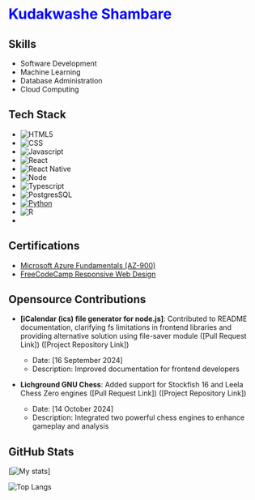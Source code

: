 # <font color="blue">Kudakwashe Shambare</font>

## Skills
- Software Development
-  Machine Learning
- Database Administration
- Cloud Computing

## Tech Stack

- ![HTML5](https://img.shields.io/badge/HTML5-E34F26?style=for-the-badge&logo=html5&logoColor=white)
- ![CSS](https://img.shields.io/badge/CSS3-1572B6?style=for-the-badge&logo=css3&logoColor=white)
- ![Javascript](https://img.shields.io/badge/JavaScript-323330?style=for-the-badge&logo=javascript&logoColor=F7DF1E)
- ![React](https://img.shields.io/badge/React-20232A?style=for-the-badge&logo=react&logoColor=61DAFB)
- ![React Native](https://img.shields.io/badge/React_Native-20232A?style=for-the-badge&logo=react&logoColor=61DAFB)
- ![Node](https://img.shields.io/badge/Node.js-43853D?style=for-the-badge&logo=node.js&logoColor=white)
- ![Typescript](https://img.shields.io/badge/TypeScript-007ACC?style=for-the-badge&logo=typescript&logoColor=white)
- ![PostgresSQL](https://img.shields.io/badge/PostgreSQL-316192?style=for-the-badge&logo=postgresql&logoColor=white)
- [![Python](https://img.shields.io/badge/Python-3776AB?style=for-the-badge&logo=python&logoColor=white)](https://www.python.org/)
- ![R](https://img.shields.io/badge/R-276DC3?style=for-the-badge&logo=r&logoColor=whiteB)
- 
## Certifications

- [Microsoft Azure Fundamentals (AZ-900)](https://www.credly.com/badges/cb6292e1-277d-43fb-b8b4-5bb1de881f12)  
- [FreeCodeCamp Responsive Web Design](https://www.freecodecamp.org/certification/kudahshambare/responsive-web-design)

## Opensource Contributions

* **[iCalendar (ics) file generator for node.js]**:  Contributed to README documentation, clarifying fs limitations in frontend libraries and providing alternative solution using file-saver module ([Pull Request Link]) ([Project Repository Link])
	+ Date: [16 September 2024]
	+ Description: Improved documentation for frontend developers

* **Lichground GNU Chess**: Added support for Stockfish 16 and Leela Chess Zero engines ([Pull Request Link]) ([Project Repository Link])
	+ Date: [14 October 2024]
	+ Description: Integrated two powerful chess engines to enhance gameplay and analysis

## GitHub Stats


[![My stats](https://github-readme-stats.vercel.app/api?username=KudahShambare&show_icons=true&theme=radical&show=reviews,discussions_started,discussions_answered,prs_merged,prs_merged_percentage)]

![Top Langs](https://github-readme-stats.vercel.app/api/top-langs/?username=KudahShambare&langs_count=10&layout=donut)
